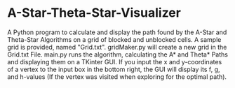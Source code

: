 # A-Star-Theta-Star-Visualizer
A Python program to calculate and display the path found by the A-Star and Theta-Star Algorithms on a grid of blocked and unblocked cells.
A sample grid is provided, named "Grid.txt".
gridMaker.py will create a new grid in the Grid.txt File.
main.py runs the algorithm, calculating the A* and Theta* Paths and displaying them on a TKinter GUI.
If you input the x and y-coordinates of a vertex to the input box in the bottom right, the GUI will display its f, g, and h-values (If the vertex was visited when exploring for the optimal path).
